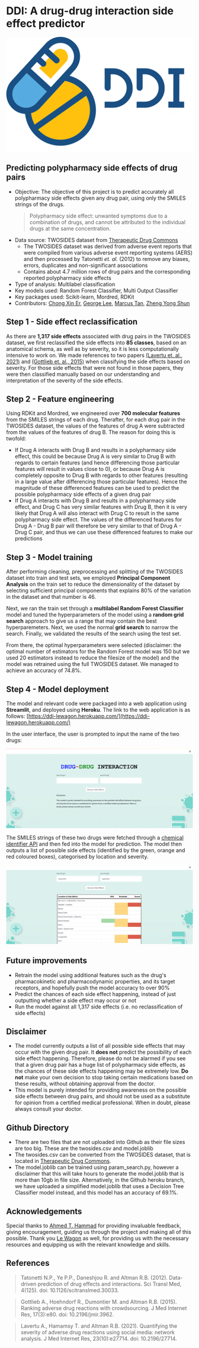 # DDI: A drug-drug interaction side effect predictor
![ddi_logo](images/ddi_logo.png)

## Predicting polypharmacy side effects of drug pairs
- Objective: The objective of this project is to predict accurately all polypharmacy side effects given any drug pair, using only the SMILES strings of the drugs.
  > Polypharmacy side effect: unwanted symptoms due to a combination of drugs, and cannot be attributed to the individual drugs at the same concentration.
- Data source: TWOSIDES dataset from [Therapeutic Drug Commons](https://tdcommons.ai/multi_pred_tasks/ddi/)
  - The TWOSIDES dataset was derived from adverse event reports that were compiled from various adverse event reporting systems (AERS) and then processed by Tatonetti _et. al._ (2012) to remove any biases, errors, duplicates and non-significant associations
  - Contains about 4.7 million rows of drug pairs and the corresponding reported polypharmacy side effects
- Type of analysis: Multilabel classification
- Key models used: Random Forest Classifier, Multi Output Classifier
- Key packages used: Scikit-learn, Mordred, RDKit
- Contributors: [Chong Xin Er](https://github.com/chongxe1991), [George Lee](https://github.com/Georgejkl5), [Marcus Tan](https://github.com/marcustan-94), [Zheng Yong Shun](https://github.com/zyongshun)

## Step 1 - Side effect reclassification
As there are **1,317 side effects** associated with drug pairs in the TWOSIDES dataset, we first reclassified the side effects into **85 classes**, based on an anatomical schema, as well as by severity, so it is less computationally intensive to work on. We made references to two papers [(Lavertu et. al., 2021)](https://pubmed.ncbi.nlm.nih.gov/34673524/) and [(Gottlieb et. al., 2015)](https://pubmed.ncbi.nlm.nih.gov/25800813/) when classifying the side effects based on severity. For those side effects that were not found in those papers, they were then classified manually based on our understanding and interpretation of the severity of the side effects.

## Step 2 - Feature engineering
Using RDKit and Mordred, we engineered over **700 molecular features** from the SMILES strings of each drug. Therafter, for each drug pair in the TWOSIDES dataset, the values of the features of drug A were subtracted from the values of the features of drug B. The reason for doing this is twofold:
- If Drug A interacts with Drug B and results in a polypharmacy side effect, this could be because Drug A is very similar to Drug B with regards to certain features (and hence differencing those particular features will result in values close to 0), or because Drug A is completely opposite to Drug B with regards to other features (resulting in a large value after differencing those particular features). Hence the magnitude of these differenced features can be used to predict the possible polypharmacy side effects of a given drug pair
- If Drug A interacts with Drug B and results in a polypharmacy side effect, and Drug C has very similar features with Drug B, then it is very likely that Drug A will also interact with Drug C to result in the same polypharmacy side effect. The values of the differenced features for Drug A - Drug B pair will therefore be very similar to that of Drug A - Drug C pair, and thus we can use these differenced features to make our predictions

## Step 3 - Model training
After performing cleaning, preprocessing and splitting of the TWOSIDES dataset into train and test sets, we employed **Principal Component Analysis** on the train set to reduce the dimensionality of the dataset by selecting sufficient principal components that explains 80% of the variation in the dataset and that number is 46.

Next, we ran the train set through a **multilabel Random Forest Classifier** model and tuned the hyperparameters of the model using a **random grid search** approach to give us a range that may contain the best hyperparemeters. Next, we used the normal **grid search** to narrow the search. Finally, we validated the results of the search using the test set.

From there, the optimal hyperparameters were selected (disclaimer: the optimal number of estimators for the Random Forest model was 150 but we used 20 estimators instead to reduce the filesize of the model) and the model was retrained using the full TWOSIDES dataset. We managed to achieve an accuracy of 74.8%.

## Step 4 - Model deployment
The model and relevant code were packaged into a web application using **Streamlit**, and deployed using **Heroku**. The link to the web application is as follows: [https://ddi-lewagon.herokuapp.com/](https://ddi-lewagon.herokuapp.com/)

In the user interface, the user is prompted to input the name of the two drugs:

![website page](images/website_1.png)

The SMILES strings of these two drugs were fetched through a [chemical identifier API](https://cactus.nci.nih.gov/chemical/structure) and then fed into the model for prediction. The model then outputs a list of possible side effects (identified by the green, orange and red coloured boxes), categorised by location and severity.

![website page output](images/website_2.png)

## Future improvements
- Retrain the model using additional features such as the drug's pharmacokinetic and pharmacodynamic properties, and its target receptors, and hopefully push the model accuracy to over 90%
- Predict the chances of each side effect happening, instead of just outputting whether a side effect may occur or not
- Run the model against all 1,317 side effects (i.e. no reclassification of side effects)

## Disclaimer
- The model currently outputs a list of all possible side effects that may occur with the given drug pair. It **does not** predict the possibility of each side effect happening. Therefore, please do not be alarmed if you see that a given drug pair has a huge list of polypharmacy side effects, as the chances of these side effects happening may be extremely low. **Do not** make your own decision to stop taking certain medications based on these results, without obtaining approval from the doctor.
- This model is purely intended for providing awareness on the possible side effects between drug pairs, and should not be used as a substitute for opinion from a certified medical professional. When in doubt, please always consult your doctor.

## Github Directory
- There are two files that are not uploaded into Github as their file sizes are too big. These are the twosides.csv and model.joblib
- The twosides.csv can be converted from the TWOSIDES dataset, that is located in [Therapeutic Drug Commons](https://tdcommons.ai/multi_pred_tasks/ddi/).
- The model.joblib can be trained using param_search.py, however a disclaimer that this will take hours to generate the model.joblib that is more than 10gb in file size. Alternatively, in the Github heroku branch, we have uploaded a simplified model.joblib that uses a Decision Tree Classifier model instead, and this model has an accuracy of 69.1%.

## Acknowledgements
Special thanks to [Ahmed T. Hammad](https://github.com/athammad) for providing invaluable feedback, giving encouragement, guiding us through the project and making all of this possible. Thank you [Le Wagon](https://www.lewagon.com/singapore) as well, for providing us with the necessary resources and equipping us with the relevant knowledge and skills.

## References
> Tatonetti N.P., Ye P.P., Daneshjou R. and Altman R.B. (2012). Data-driven prediction of drug effects and interactions. Sci Transl Med, 4(125). doi: 10.1126/scitranslmed.30033.

> Gottlieb A., Hoehndorf R., Dumontier M. and Altman R.B. (2015). Ranking adverse drug reactions with crowdsourcing. J Med Internet Res, 17(3):e80. doi: 10.2196/jmir.3962.

> Lavertu A., Hamamsy T. and Altman R.B. (2021). Quantifying the severity of adverse drug reactions using social media: network analysis. J Med Internet Res, 23(10):e27714. doi: 10.2196/27714.
